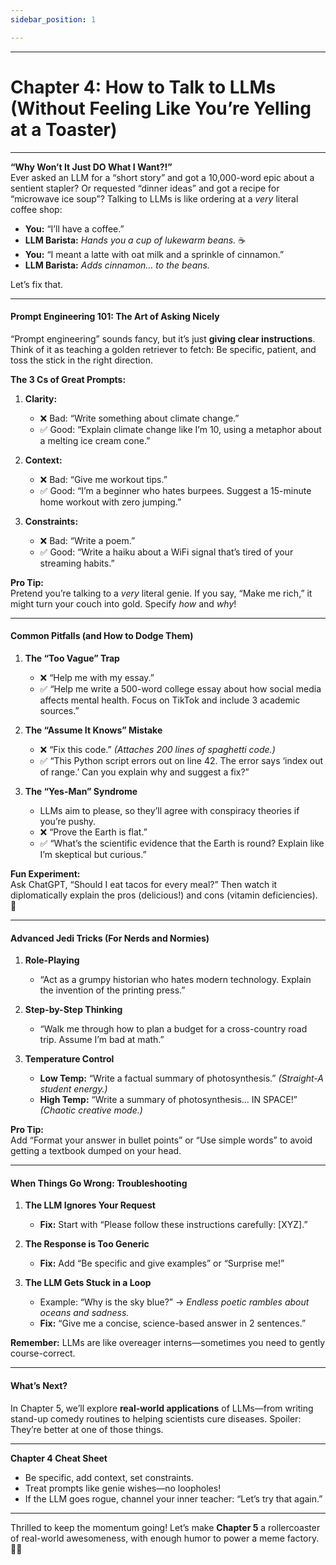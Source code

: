 ```yaml
---
sidebar_position: 1

---
```


---

# **Chapter 4: How to Talk to LLMs (Without Feeling Like You’re Yelling at a Toaster)**

---

**“Why Won’t It Just DO What I Want?\!”**  
Ever asked an LLM for a “short story” and got a 10,000-word epic about a sentient stapler? Or requested “dinner ideas” and got a recipe for “microwave ice soup”? Talking to LLMs is like ordering at a *very* literal coffee shop:

- **You:** “I’ll have a coffee.”  
- **LLM Barista:** *Hands you a cup of lukewarm beans.* ☕  
- **You:** “I meant a latte with oat milk and a sprinkle of cinnamon.”  
- **LLM Barista:** *Adds cinnamon… to the beans.*

Let’s fix that.

---

#### **Prompt Engineering 101: The Art of Asking Nicely**

“Prompt engineering” sounds fancy, but it’s just **giving clear instructions**. Think of it as teaching a golden retriever to fetch: Be specific, patient, and toss the stick in the right direction.

**The 3 Cs of Great Prompts:**

1. **Clarity:**  
     
   - ❌ Bad: “Write something about climate change.”  
   - ✅ Good: “Explain climate change like I’m 10, using a metaphor about a melting ice cream cone.”

   

2. **Context:**  
     
   - ❌ Bad: “Give me workout tips.”  
   - ✅ Good: “I’m a beginner who hates burpees. Suggest a 15-minute home workout with zero jumping.”

   

3. **Constraints:**  
     
   - ❌ Bad: “Write a poem.”  
   - ✅ Good: “Write a haiku about a WiFi signal that’s tired of your streaming habits.”

**Pro Tip:**  
Pretend you’re talking to a *very* literal genie. If you say, “Make me rich,” it might turn your couch into gold. Specify *how* and *why*\!

---

#### **Common Pitfalls (and How to Dodge Them)**

1. **The “Too Vague” Trap**  
     
   - ❌ “Help me with my essay.”  
   - ✅ “Help me write a 500-word college essay about how social media affects mental health. Focus on TikTok and include 3 academic sources.”

   

2. **The “Assume It Knows” Mistake**  
     
   - ❌ “Fix this code.” *(Attaches 200 lines of spaghetti code.)*  
   - ✅ “This Python script errors out on line 42\. The error says ‘index out of range.’ Can you explain why and suggest a fix?”

   

3. **The “Yes-Man” Syndrome**  
     
   - LLMs aim to please, so they’ll agree with conspiracy theories if you’re pushy.  
   - ❌ “Prove the Earth is flat.”  
   - ✅ “What’s the scientific evidence that the Earth is round? Explain like I’m skeptical but curious.”

**Fun Experiment:**  
Ask ChatGPT, “Should I eat tacos for every meal?” Then watch it diplomatically explain the pros (delicious\!) and cons (vitamin deficiencies). 🌮

---

#### **Advanced Jedi Tricks (For Nerds and Normies)**

1. **Role-Playing**  
     
   - “Act as a grumpy historian who hates modern technology. Explain the invention of the printing press.”

   

2. **Step-by-Step Thinking**  
     
   - “Walk me through how to plan a budget for a cross-country road trip. Assume I’m bad at math.”

   

3. **Temperature Control**  
     
   - **Low Temp:** “Write a factual summary of photosynthesis.” *(Straight-A student energy.)*  
   - **High Temp:** “Write a summary of photosynthesis… IN SPACE\!” *(Chaotic creative mode.)*

**Pro Tip:**  
Add “Format your answer in bullet points” or “Use simple words” to avoid getting a textbook dumped on your head.

---

#### **When Things Go Wrong: Troubleshooting**

1. **The LLM Ignores Your Request**  
     
   - **Fix:** Start with “Please follow these instructions carefully: \[XYZ\].”

   

2. **The Response is Too Generic**  
     
   - **Fix:** Add “Be specific and give examples” or “Surprise me\!”

   

3. **The LLM Gets Stuck in a Loop**  
     
   - Example: “Why is the sky blue?” → *Endless poetic rambles about oceans and sadness.*  
   - **Fix:** “Give me a concise, science-based answer in 2 sentences.”

**Remember:** LLMs are like overeager interns—sometimes you need to gently course-correct.

---

#### **What’s Next?**

In Chapter 5, we’ll explore **real-world applications** of LLMs—from writing stand-up comedy routines to helping scientists cure diseases. Spoiler: They’re better at one of those things.

---

**Chapter 4 Cheat Sheet**

- Be specific, add context, set constraints.  
- Treat prompts like genie wishes—no loopholes\!  
- If the LLM goes rogue, channel your inner teacher: “Let’s try that again.”

---

Thrilled to keep the momentum going\! Let’s make **Chapter 5** a rollercoaster of real-world awesomeness, with enough humor to power a meme factory. 🎢✨